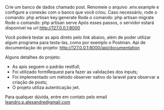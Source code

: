 Crie um banco de dados chamado post. 
Renomeie o arquivo .env.example e configure a conexão com o banco que você criou.
Caso necessário, rode o comando: php artisan key:generate
Rode o comando: php artisan migrate
Rode o comando: php artisan serve
Após esses passos, o servidor estará disponível na url http://127.0.0.1:8000 

Você poderá testar as apis direto pelo link abaixo, além de poder utilizar algum programa para testa-las, como por exemplo o Postman.
Api de documentação do projeto: http://127.0.0.1:8000/api/documentation

Alguns detalhes do projeto:
- As apis seguem o padrão restfull;
- Foi utilizado formRequest para fazer as validações dos inputs;
- Foi implementado um método observer nativo do laravel para observar a criação de posts;
- O projeto utiliza autenticação jwt.

Para qualquer dúvida, entre em contato pelo email leandro.p.alexandre@gmail.com
